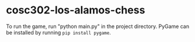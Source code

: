 # cosc302-los-alamos-chess
To run the game, run "python main.py" in the project directory.
PyGame can be installed by running ```pip install pygame```.

